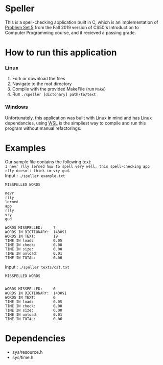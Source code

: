 # Speller
This is a spell-checking application built in C, which is an implementation of [Problem Set 5](https://cs50.harvard.edu/college/2019/fall/weeks/5/) from the Fall 2019 version 
of CS50's Introduction to Computer Programming course, and it recieved a passing grade. 

# How to run this application
### Linux
1. Fork or download the files 
2. Navigate to the root directory 
3. Compile with the provided MakeFile (run `Make`)
4. Run `./speller [dictonary] path/to/text`
### Windows
Unfortunately, this application was built with Linux in mind and has Linux dependancies, using [WSL](https://docs.microsoft.com/en-us/windows/wsl/install) is
the simpliest way to compile and run this program without manual refactorings.

# Examples
Our sample file contains the following text:  
`I nevr rlly lerned how to spell very well, this spell-checking app rlly doesn't think im vry gud.`  
Input : `./speller example.txt`  
```console
MISSPELLED WORDS

nevr
rlly
lerned
app
rlly
vry
gud

WORDS MISSPELLED:     7
WORDS IN DICTIONARY:  143091
WORDS IN TEXT:        19
TIME IN load:         0.05
TIME IN check:        0.00
TIME IN size:         0.00
TIME IN unload:       0.01
TIME IN TOTAL:        0.06
```
Input : `./speller texts/cat.txt`  
```console
MISSPELLED WORDS


WORDS MISSPELLED:     0
WORDS IN DICTIONARY:  143091
WORDS IN TEXT:        6
TIME IN load:         0.05
TIME IN check:        0.00
TIME IN size:         0.00
TIME IN unload:       0.01
TIME IN TOTAL:        0.06
```
# Dependencies
- sys/resource.h
- sys/time.h
